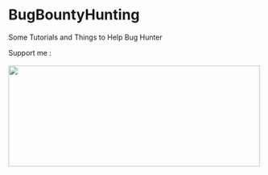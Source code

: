# BugBountyHunting
Some Tutorials and Things to Help Bug Hunter


Support me : <br><br>
<a href="https://paypal.me/novanazizramadhan"><img src="https://postanythingwebsite.files.wordpress.com/2019/03/paypal-logo.png" width="500px" height="200px">
